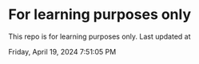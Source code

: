 # For learning purposes only
This repo is for learning purposes only.
Last updated at

Friday, April 19, 2024 7:51:05 PM

